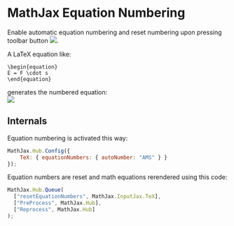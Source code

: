 MathJax Equation Numbering
===========

Enable automatic equation numbering and reset numbering upon pressing toolbar button ![](button.png).


A LaTeX equation like:   
```TeX
\begin{equation}
E = F \cdot s 
\end{equation}
```

generates the numbered equation:   
![](icon.png)

Internals
---------

Equation numbering is activated this way:
```Javascript
MathJax.Hub.Config({
    TeX: { equationNumbers: { autoNumber: "AMS" } }
});
```

Equation numbers are reset and math equations rerendered using this code: 
```Javascript
MathJax.Hub.Queue(
  ["resetEquationNumbers", MathJax.InputJax.TeX],
  ["PreProcess", MathJax.Hub],
  ["Reprocess", MathJax.Hub]
);
```
